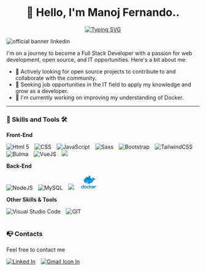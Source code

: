 <h1 align="center"> 👋 Hello, I'm Manoj Fernando.. </h1>
<p align="center">
<a href="https://git.io/typing-svg"><img src="https://readme-typing-svg.demolab.com?font=Fira+Code&pause=1000&color=FFD700&random=false&width=435&lines=+JavaScript+Full+stack+Web+Developer+;Digital+Marketer" alt="Typing SVG" /></a>
</p>

![official banner linkedin](https://user-images.githubusercontent.com/24775258/148641157-ba7da5fe-8787-46bb-abdf-b4981211dd71.png)

I'm on a journey to become a Full Stack Developer with a passion for web development, open source, and IT opportunities. Here's a bit about me:
               
-  🔗 Actively looking for open source projects to contribute to and collaborate with the community.
- 🌱 Seeking job opportunities in the IT field to apply my knowledge and grow as a developer.
-   🔭 I'm currently working on improving my understanding of Docker.

---
### 🧰 Skills and Tools 🛠

**Front-End**

<img src="https://cdn.worldvectorlogo.com/logos/html-1.svg" height="40" alt="Html 5" />&ensp;&ensp;<img src="https://cdn.worldvectorlogo.com/logos/css-3.svg" height="40"  alt="CSS" />&ensp;&ensp;<img src="https://cdn.worldvectorlogo.com/logos/javascript-1.svg" height="40" alt="JavaScript" />&ensp;&ensp;<img src="https://cdn.worldvectorlogo.com/logos/sass-1.svg" height="40" alt="Sass" />&ensp;&ensp;<img src="https://cdn.worldvectorlogo.com/logos/bootstrap-5-1.svg" height="40" alt="Bootstrap" />&ensp;&ensp;<img src="https://cdn.worldvectorlogo.com/logos/tailwind-css-2.svg" height="40" alt="TailwindCSS" />&ensp;&ensp;<img src="https://raw.githubusercontent.com/gilbarbara/logos/804dc257b59e144eaca5bc6ffd16949752c6f789/logos/bulma.svg" height="40" alt="Bulma" />&ensp;&ensp;<img src="https://cdn.worldvectorlogo.com/logos/vue-9.svg" height="40" alt="VueJS" />&ensp;&ensp;<img height="40" src='https://avatars.githubusercontent.com/u/23360933?s=40&v=4'>

**Back-End**

<img src="https://cdn.worldvectorlogo.com/logos/nodejs-1.svg" height="40" alt="NodeJS" />&ensp;&ensp;<img src="https://cdn.worldvectorlogo.com/logos/mysql-logo.svg" height="40" alt="MySQL" />&ensp;&ensp;<img height="40" src='https://encrypted-tbn0.gstatic.com/images?q=tbn:ANd9GcQPYZ0Kh8Gvt7rhSg0-WaeAzl-sk5O6a-3tiivzh1w8aor9rM-xylK2ZoP6SvIz6CpOOE4&usqp=CAU'> &ensp;&ensp;<img height="40" src='https://raw.githubusercontent.com/github/explore/80688e429a7d4ef2fca1e82350fe8e3517d3494d/topics/docker/docker.png'> 

**Other Skills & Tools**

<img src="https://cdn.worldvectorlogo.com/logos/visual-studio-code-1.svg" height="40" alt="Visual Studio Code" />&ensp;&ensp;<img src="https://cdn.worldvectorlogo.com/logos/git-icon.svg" height="40" alt="GIT" />&ensp;&ensp;

#
### 	📭 Contacts

Feel free to contact me

<a href="https://www.linkedin.com/in/manojfernando-web-developer/"><img src="https://cdn.worldvectorlogo.com/logos/linkedin-icon.svg" width="30" alt="Linked In" /></a>&ensp;&ensp;<a href="mailto:flyindessert@gmail.com"><img src="https://cdn.worldvectorlogo.com/logos/gmail-icon-1.svg" width="30" alt="Gmail Icon In" /></a>&ensp;&ensp;
